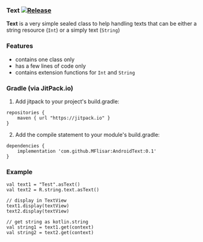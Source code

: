 ### Text [![Release](https://jitpack.io/v/MFlisar/AndroidText.svg)](https://jitpack.io/#MFlisar/AndroidText)

**Text** is a very simple sealed class to help handling texts that can be either a string resource (`Int`) or a simply text (`String`)

### Features

* contains one class only
* has a few lines of code only
* contains extension functions for `Int` and `String`

### Gradle (via JitPack.io)

1) Add jitpack to your project's build.gradle:
```
repositories {
	maven { url "https://jitpack.io" }
}
```

2) Add the compile statement to your module's build.gradle:
```
dependencies {
	implementation 'com.github.MFlisar:AndroidText:0.1'
}
```

### Example

```
val text1 = "Test".asText()
val text2 = R.string.text.asText()

// display in TextView
text1.display(textView)
text2.display(textView)

// get string as kotlin.string
val string1 = text1.get(context)
val string2 = text2.get(context)